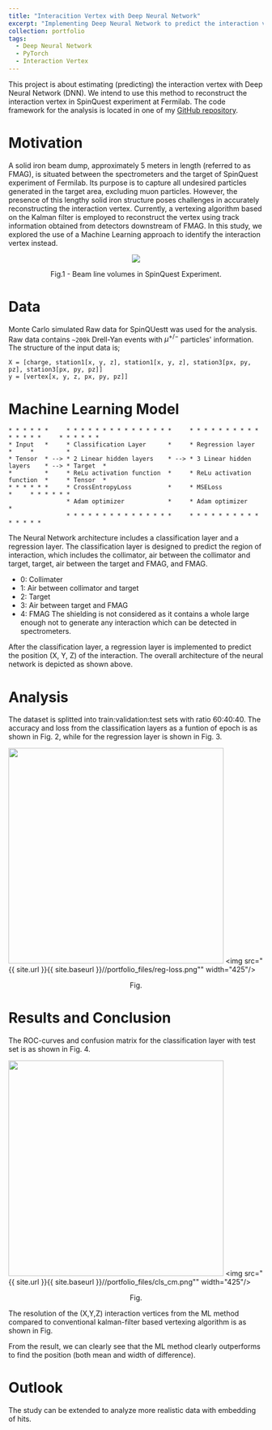 ```yaml
---
title: "Interacition Vertex with Deep Neural Network"
excerpt: "Implementing Deep Neural Network to predict the interaction vertex of tracks in SpinQuest Experiment"
collection: portfolio
tags:
  - Deep Neural Network
  - PyTorch
  - Interaction Vertex
---
```


This project is about estimating (predicting) the interaction vertex with Deep Neural Network (DNN). We intend to use this method to reconstruct the interaction vertex in SpinQuest experiment at Fermilab. The code framework for the analysis is located in one of my [GitHub repository](https://github.com/abinashpun/DNN_Interaction_Vertex/tree/master).

# Motivation

A solid iron beam dump, approximately 5 meters in length (referred to as FMAG), is situated between the spectrometers and the target of SpinQuest experiment of Fermilab. Its purpose is to capture all undesired particles generated in the target area, excluding muon particles. However, the presence of this lengthy solid iron structure poses challenges in accurately reconstructing the interaction vertex. Currently, a vertexing algorithm based on the Kalman filter is employed to reconstruct the vertex using track information obtained from detectors downstream of FMAG. In this study, we explored the use of a Machine Learning approach to identify the interaction vertex instead.

<p align="center">
<img src="{{ site.url }}{{ site.baseurl }}//portfolio_files/beamline_volumes.png">
<p align = "center">
Fig.1 - Beam line volumes in SpinQuest Experiment.
</p>
</p>

# Data 

Monte Carlo simulated Raw data for SpinQUestt was used for the analysis. Raw data contains `~200k` Drell-Yan events with $\mu^{+/-}$ particles' information. The structure of the input data is;

```
X = [charge, station1[x, y, z], station1[x, y, z], station3[px, py, pz], station3[px, py, pz]]
y = [vertex[x, y, z, px, py, pz]]
```

# Machine Learning Model

```
* * * * * *     * * * * * * * * * * * * * * *     * * * * * * * * * * * * * * *     * * * * * *
* Input   *     * Classification Layer      *     * Regression layer          *     *         *
* Tensor  * --> * 2 Linear hidden layers    * --> * 3 Linear hidden layers    * --> * Target  *
*         *     * ReLu activation function  *     * ReLu activation function  *     * Tensor  *
* * * * * *     * CrossEntropyLoss          *     * MSELoss                   *     * * * * * *
                * Adam optimizer            *     * Adam optimizer            *
                * * * * * * * * * * * * * * *     * * * * * * * * * * * * * * *
```

The Neural Network architecture includes a classification layer and a regression layer. The classification layer is designed to predict the region of interaction, which includes the collimator, air between the collimator and target, target, air between the target and FMAG, and FMAG. 
- 0: Collimater
- 1: Air between collimator and target
- 2: Target
- 3: Air between target and FMAG
- 4: FMAG
The shielding is not considered as it contains a whole large enough not to generate any interaction which can be detected in spectrometers.

After the classification layer, a regression layer is implemented to predict the position (X, Y, Z) of the interaction. The overall architecture of the neural network is depicted as shown above.

# Analysis

The dataset is splitted into train:validation:test sets with ratio 60:40:40. The accuracy and loss from the classification layers as a funtion of epoch is as shown in Fig. 2, while for the regression layer is shown in Fig. 3. 


<img src="{{ site.url }}{{ site.baseurl }}//portfolio_files/cls-loss.png" width="425"/> <img src="{{ site.url }}{{ site.baseurl }}//portfolio_files/reg-loss.png"" width="425"/> 
<p align = "center">
Fig.
</p>



# Results and Conclusion

The ROC-curves and confusion matrix for the classification layer with test set is as shown in Fig. 4.


<img src="{{ site.url }}{{ site.baseurl }}//portfolio_files/roc_curve.png" width="425"/> <img src="{{ site.url }}{{ site.baseurl }}//portfolio_files/cls_cm.png"" width="425"/> 
<p align = "center">
Fig.
</p>


The resolution of the (X,Y,Z) interaction vertices from the ML method compared to conventional kalman-filter based vertexing algorithm is as shown in Fig.

From the result, we can clearly see that the ML method clearly outperforms to find the position (both mean and width of difference).

# Outlook

The study can be extended to analyze more realistic data with embedding of hits. 



